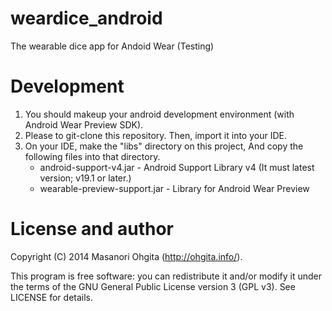 weardice_android
================

The wearable dice app for Andoid Wear (Testing)

# Development

1. You should makeup your android development environment (with Android Wear Preview SDK).
1. Please to git-clone this repository. Then, import it into your IDE.
1. On your IDE, make the "libs" directory on this project, And copy the following files into that directory.
    * android-support-v4.jar - Android Support Library v4 (It must latest version; v19.1 or later.)
    * wearable-preview-support.jar - Library for Android Wear Preview

# License and author

Copyright (C) 2014 Masanori Ohgita (http://ohgita.info/).

This program is free software: you can redistribute it and/or modify it under the terms of the GNU General Public License version 3 (GPL v3).
See LICENSE for details.
